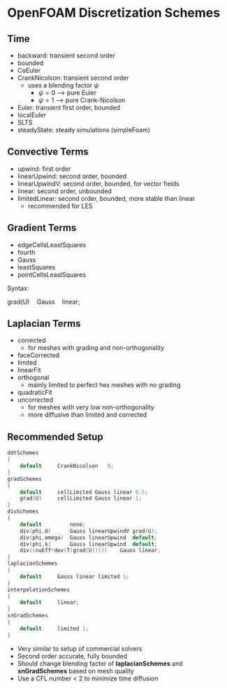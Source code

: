 # OpenFOAM Discretization Schemes

## Time

- backward: transient second order
- bounded
- CoEuler
- CrankNicolson: transient second order
	- uses a blending factor $\psi$
		- $\psi = 0$ --> pure Euler
		- $\psi =1$ --> pure Crank-Nicolson
- Euler: transient first order, bounded
- localEuler
- SLTS
- steadyState: steady simulations (simpleFoam)

## Convective Terms

- upwind: first order
- linearUpwind: second order, bounded
- linearUpwindV: second order, bounded, for vector fields
- linear: second order, unbounded
- limitedLinear: second order, bounded, more stable than linear
	- recommended for LES

## Gradient Terms

- edgeCellsLeastSquares
- fourth
- Gauss
- leastSquares
- pointCellsLeastSquares

Syntax:

$\text{grad(U)}\quad\text{Gauss}\quad\text{linear};$

## Laplacian Terms

- corrected
	- for meshes with grading and non-orthogonality
- faceCorrected
- limited
- linearFit
- orthogonal
	- mainly limited to perfect hex meshes with no grading
- quadraticFit
- uncorrected
	- for meshes with very low non-orthogonality
	- more diffusive than limited and corrected

## Recommended Setup

```c++
ddtSchemes
{
	default		CrankNicolson	0;
}
gradSchemes
{
	default		cellLimited Gauss linear 0.5;
	grad(U)		cellLimited Gauss linear 1;
}
divSchemes
{
	default			none;
	div(phi,U)		Gauss linearUpwindV grad(U);
	div(phi,omega)	Gauss linearUpwind	default;
	div(phi,k)		Gauss linearUpwind	default;
	div((nuEff*dev(T(grad(U)))))	Gauss linear;
}
laplacianSchemes
{
	default		Gauss linear limited 1;
}
interpolationSchemes
{
	default		linear;
}
snGradSchemes
{
	default		limited 1;
}
```
- Very similar to setup of commercial solvers
- Second order accurate, fully bounded
- Should change blending factor of **laplacianSchemes** and **snGradSchemes** based on mesh quality
- Use a CFL number < 2 to minimize time diffusion